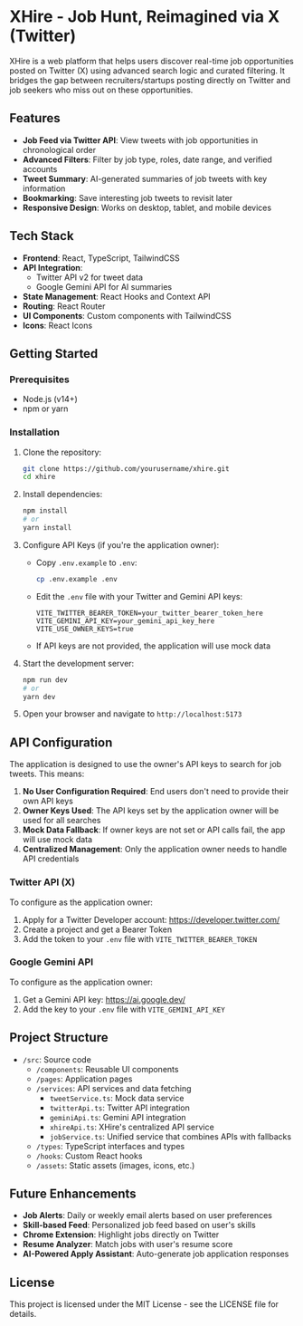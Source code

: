 # XHire - Job Hunt, Reimagined via X (Twitter)

XHire is a web platform that helps users discover real-time job opportunities posted on Twitter (X) using advanced search logic and curated filtering. It bridges the gap between recruiters/startups posting directly on Twitter and job seekers who miss out on these opportunities.

## Features

- **Job Feed via Twitter API**: View tweets with job opportunities in chronological order
- **Advanced Filters**: Filter by job type, roles, date range, and verified accounts
- **Tweet Summary**: AI-generated summaries of job tweets with key information
- **Bookmarking**: Save interesting job tweets to revisit later
- **Responsive Design**: Works on desktop, tablet, and mobile devices

## Tech Stack

- **Frontend**: React, TypeScript, TailwindCSS
- **API Integration**: 
  - Twitter API v2 for tweet data
  - Google Gemini API for AI summaries
- **State Management**: React Hooks and Context API
- **Routing**: React Router
- **UI Components**: Custom components with TailwindCSS
- **Icons**: React Icons

## Getting Started

### Prerequisites

- Node.js (v14+)
- npm or yarn

### Installation

1. Clone the repository:
   ```bash
   git clone https://github.com/yourusername/xhire.git
   cd xhire
   ```

2. Install dependencies:
   ```bash
   npm install
   # or
   yarn install
   ```

3. Configure API Keys (if you're the application owner):
   - Copy `.env.example` to `.env`:
     ```bash
     cp .env.example .env
     ```
   - Edit the `.env` file with your Twitter and Gemini API keys:
     ```
     VITE_TWITTER_BEARER_TOKEN=your_twitter_bearer_token_here
     VITE_GEMINI_API_KEY=your_gemini_api_key_here
     VITE_USE_OWNER_KEYS=true
     ```
   - If API keys are not provided, the application will use mock data

4. Start the development server:
   ```bash
   npm run dev
   # or
   yarn dev
   ```

5. Open your browser and navigate to `http://localhost:5173`

## API Configuration

The application is designed to use the owner's API keys to search for job tweets. This means:

1. **No User Configuration Required**: End users don't need to provide their own API keys
2. **Owner Keys Used**: The API keys set by the application owner will be used for all searches
3. **Mock Data Fallback**: If owner keys are not set or API calls fail, the app will use mock data
4. **Centralized Management**: Only the application owner needs to handle API credentials

### Twitter API (X)
To configure as the application owner:
1. Apply for a Twitter Developer account: https://developer.twitter.com/
2. Create a project and get a Bearer Token
3. Add the token to your `.env` file with `VITE_TWITTER_BEARER_TOKEN`

### Google Gemini API
To configure as the application owner:
1. Get a Gemini API key: https://ai.google.dev/
2. Add the key to your `.env` file with `VITE_GEMINI_API_KEY`

## Project Structure

- `/src`: Source code
  - `/components`: Reusable UI components
  - `/pages`: Application pages
  - `/services`: API services and data fetching
    - `tweetService.ts`: Mock data service
    - `twitterApi.ts`: Twitter API integration
    - `geminiApi.ts`: Gemini API integration
    - `xhireApi.ts`: XHire's centralized API service
    - `jobService.ts`: Unified service that combines APIs with fallbacks
  - `/types`: TypeScript interfaces and types
  - `/hooks`: Custom React hooks
  - `/assets`: Static assets (images, icons, etc.)

## Future Enhancements

- **Job Alerts**: Daily or weekly email alerts based on user preferences
- **Skill-based Feed**: Personalized job feed based on user's skills
- **Chrome Extension**: Highlight jobs directly on Twitter
- **Resume Analyzer**: Match jobs with user's resume score
- **AI-Powered Apply Assistant**: Auto-generate job application responses

## License

This project is licensed under the MIT License - see the LICENSE file for details.
